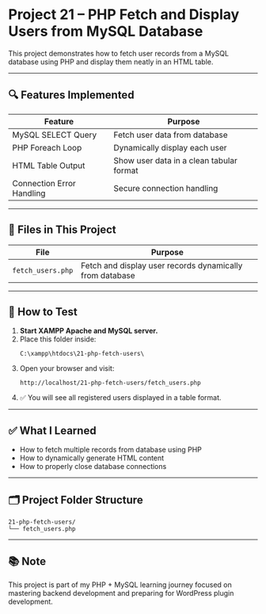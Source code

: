 # Project 21 – PHP Fetch and Display Users from MySQL Database

This project demonstrates how to fetch user records from a MySQL database using PHP and display them neatly in an HTML table.

---

## 🔍 Features Implemented

| Feature | Purpose |
|---------|---------|
| MySQL SELECT Query | Fetch user data from database |
| PHP Foreach Loop | Dynamically display each user |
| HTML Table Output | Show user data in a clean tabular format |
| Connection Error Handling | Secure connection handling |

---

## 📁 Files in This Project

| File | Purpose |
|------|---------|
| `fetch_users.php` | Fetch and display user records dynamically from database |

---

## 🧪 How to Test

1. **Start XAMPP Apache and MySQL server.**
2. Place this folder inside:
   ```
   C:\xampp\htdocs\21-php-fetch-users\
   ```
3. Open your browser and visit:
   ```
   http://localhost/21-php-fetch-users/fetch_users.php
   ```
4. ✅ You will see all registered users displayed in a table format.

---

## ✅ What I Learned

- How to fetch multiple records from database using PHP
- How to dynamically generate HTML content
- How to properly close database connections

---

## 🗂 Project Folder Structure

```
21-php-fetch-users/
└── fetch_users.php
```

---

## 📚 Note

This project is part of my PHP + MySQL learning journey focused on mastering backend development and preparing for WordPress plugin development.
